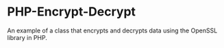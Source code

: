 # PHP-Encrypt-Decrypt
An example of a class that encrypts and decrypts data using the OpenSSL library in PHP.
